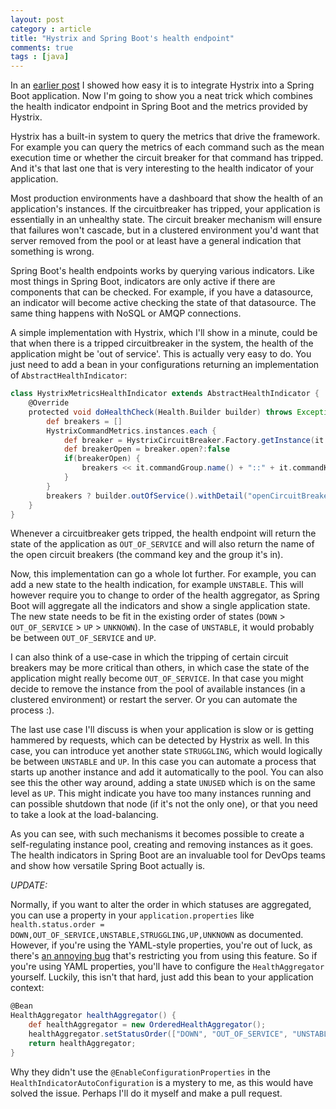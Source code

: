```yaml
---
layout: post
category : article
title: "Hystrix and Spring Boot's health endpoint"
comments: true
tags : [java]
---
```


In an [earlier post](2014-08-19-hystrix-spring-boot.md) I showed how easy it is to integrate Hystrix into a Spring Boot application. Now I'm going to show you a neat trick which combines the health indicator endpoint in Spring Boot and the metrics provided by Hystrix.<!--more-->

Hystrix has a built-in system to query the metrics that drive the framework. For example you can query the metrics of each command such as the mean execution time or whether the circuit breaker for that command has tripped. And it's that last one that is very interesting to the health indicator of your application.

Most production environments have a dashboard that show the health of an application's instances. If the circuitbreaker has tripped, your application is essentially in an unhealthy state. The circuit breaker mechanism will ensure that failures won't cascade, but in a clustered environment you'd want that server removed from the pool or at least have a general indication that something is wrong. 

Spring Boot's health endpoints works by querying various indicators. Like most things in Spring Boot, indicators are only active if there are components that can be checked. For example, if you have a datasource, an indicator will become active checking the state of that datasource. The same thing happens with NoSQL or AMQP connections. 

A simple implementation with Hystrix, which I'll show in a minute, could be that when there is a tripped circuitbreaker in the system, the health of the application might be 'out of service'. This is actually very easy to do. You just need to add a bean in your configurations returning an implementation of `AbstractHealthIndicator`:

``` groovy
class HystrixMetricsHealthIndicator extends AbstractHealthIndicator {
    @Override
    protected void doHealthCheck(Health.Builder builder) throws Exception {
        def breakers = []
        HystrixCommandMetrics.instances.each {
            def breaker = HystrixCircuitBreaker.Factory.getInstance(it.commandKey)
            def breakerOpen = breaker.open?:false
            if(breakerOpen) {
                breakers << it.commandGroup.name() + "::" + it.commandKey.name()
            }
        }
        breakers ? builder.outOfService().withDetail("openCircuitBreakers", breakers) : builder.up()
    }
}
```

Whenever a circuitbreaker gets tripped, the health endpoint will return the state of the application as `OUT_OF_SERVICE` and will also return the name of the open circuit breakers (the command key and the group it's in).

Now, this implementation can go a whole lot further. For example, you can add a new state to the health indication, for example `UNSTABLE`. This will however require you to change to order of the health aggregator, as Spring Boot will aggregate all the indicators and show a single application state. The new state needs to be fit in the existing order of states (`DOWN` > `OUT_OF_SERVICE` > `UP` > `UNKNOWN`). In the case of `UNSTABLE`, it would probably be between `OUT_OF_SERVICE` and `UP`.

I can also think of a use-case in which the tripping of certain circuit breakers may be more critical than others, in which case the state of the application might really become `OUT_OF_SERVICE`. In that case you might decide to remove the instance from the pool of available instances (in a clustered environment) or restart the server. Or you can automate the process :).

The last use case I'll discuss is when your application is slow or is getting hammered by requests, which can be detected by Hystrix as well. In this case, you can introduce yet another state `STRUGGLING`, which would logically be between `UNSTABLE` and `UP`. In this case you can automate a process that starts up another instance and add it automatically to the pool. You can also see this the other way around, adding a state `UNUSED` which is on the same level as `UP`. This might indicate you have too many instances running and can possible shutdown that node (if it's not the only one), or that you need to take a look at the load-balancing.

As you can see, with such mechanisms it becomes possible to create a self-regulating instance pool, creating and removing instances as it goes. The health indicators in Spring Boot are an invaluable tool for DevOps teams and show how versatile Spring Boot actually is.

*UPDATE:*

Normally, if you want to alter the order in which statuses are aggregated, you can use a property in your `application.properties` like `health.status.order = DOWN,OUT_OF_SERVICE,UNSTABLE,STRUGGLING,UP,UNKNOWN` as documented. However, if you're using the YAML-style properties, you're out of luck, as there's [an annoying bug](https://jira.spring.io/browse/SPR-11759) that's restricting you from using this feature. So if you're using YAML properties, you'll have to configure the `HealthAggregator` yourself. Luckily, this isn't that hard, just add this bean to your application context:

``` groovy
@Bean
HealthAggregator healthAggregator() {
    def healthAggregator = new OrderedHealthAggregator();
    healthAggregator.setStatusOrder(["DOWN", "OUT_OF_SERVICE", "UNSTABLE", "UP", "UNKNOWN"]);
    return healthAggregator;
}
```

Why they didn't use the `@EnableConfigurationProperties` in the `HealthIndicatorAutoConfiguration` is a mystery to me, as this would have solved the issue. Perhaps I'll do it myself and make a pull request.
